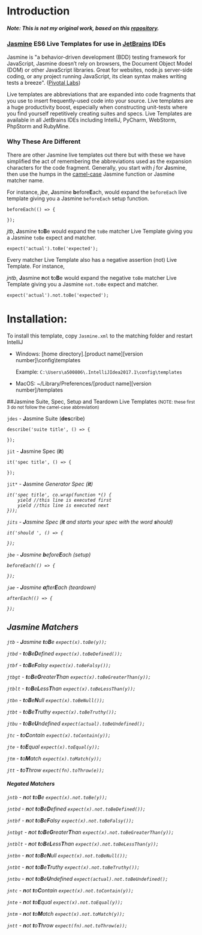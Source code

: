 # Introduction

##### Note: This is not my original work, based on this [repository](https://github.com/gbritting/jasmine-jetbrains-live-templates).

### [Jasmine](http://jasmine.github.io/) ES6 Live Templates for use in [JetBrains](http://www.jetbrains.com) IDEs 

Jasmine is "a behavior-driven development (BDD) testing framework for JavaScript, Jasmine doesn’t rely on browsers, the Document Object Model (DOM) or other JavaScript libraries. Great for websites, node.js server-side coding, or any project running JavaScript, its clean syntax makes writing tests a breeze". ([Pivotal Labs](http://pivotallabs.com/tools/))

Live templates are abbreviations that are expanded into code fragments that you use to insert frequently-used code into your source. Live templates are a huge productivity boost, especially when constructing unit-tests where you find yourself repetitively creating suites and specs. Live Templates are available in all JetBrains IDEs including IntelliJ, PyCharm, WebStorm, PhpStorm and RubyMine.

### Why These Are Different

There are other Jasmine live templates out there but with these we have simplified the act of remembering the abbreviations used as the expansion characters for the code fragment. Generally, you start with *j* for **J**asmine, then use the humps in the [camel-case](http://en.wikipedia.org/wiki/CamelCase) Jasmine function or Jasmine matcher name.

For instance, *jbe*, **J**asmine **b**efore<b>E</b>ach, would expand the `beforeEach` live template giving you a Jasmine `beforeEach` setup function.

<pre><code>beforeEach(() => {

});</code></pre>

*jtb*, **J**asmine **t**o<b>B</b>e would expand the `toBe` matcher Live Template giving you a Jasmine `toBe` expect and matcher.

<pre><code>expect('actual').toBe('expected');</code></pre>

Every matcher Live Template also has a negative assertion (not) Live Template. For instance,

*jntb*, **J**asmine **n**ot **t**o<b>B</b>e would expand the negative `toBe` matcher Live Template giving you a Jasmine `not.toBe` expect and matcher.

<pre><code>expect('actual').not.toBe('expected');</code></pre>

# Installation:

To install this template, copy ```Jasmine.xml``` to the matching folder and restart IntelliJ

- Windows: [home directory]\.[product name][version number]\config\templates

	Example: `C:\Users\a500806\.IntelliJIdea2017.1\config\templates`
	
- MacOS: ~/Library/Preferences/[product name][version number]/templates

##Jasmine Suite, Spec, Setup and Teardown Live Templates
<small>(NOTE: these first 3 do not follow the camel-case abbreviation)</small>

`jdes` - **J**asmine Suite (<b>des</b>cribe)
    
    describe('suite title', () => {
 
    });

`jit` - **J**asmine Spec (<b>it</b>)

    it('spec title', () => {
    
    });
    
`jit*` - **J**asmine <i>Generator<i> Spec (<b>it</b>)

    it('spec title', co.wrap(function *() {
        yield //this line is executed first
        yield //this line is executed next
    }));

`jits` - **J**asmine Spec (<b>it</b> and starts your spec with the word <b>s</b>hould)

    it('should ', () => {

    });

`jbe` - **J**asmine **b**efore<b>E</b>ach (setup)

    beforeEach(() => {

    });

`jae` - **J**asmine **a**fter<b>E</b>ach (teardown)

    afterEach(() => {

    });

## Jasmine Matchers
`jtb` - **J**asmine **t**o<b>B</b>e `expect(x).toBe(y));`

`jtbd` - **t**o<b>B</b>e<b>D</b>efined `expect(x).toBeDefined());`

`jtbf` - **t**o<b>B</b>e<b>F</b>alsy `expect(x).toBeFalsy());`

`jtbgt` - **t**o<b>B</b>e<b>G</b>reater<b>T</b>han `expect(x).toBeGreaterThan(y));`

`jtblt` - **t**o<b>B</b>e<b>L</b>ess<b>T</b>han `expect(x).toBeLessThan(y));`

`jtbn` - **t**o<b>B</b>e<b>N</b>ull `expect(x).toBeNull());`

`jtbt` - **t**o<b>B</b>e<b>T</b>ruthy `expect(x).toBeTruthy());`

`jtbu` - **t**o<b>B</b>e<b>U</b>ndefined `expect(actual).toBeUndefined();`

`jtc` - **t**o<b>C</b>ontain `expect(x).toContain(y));`

`jte` - **t**o<b>E</b>qual `expect(x).toEqual(y));`

`jtm` - **t**o<b>M</b>atch `expect(x).toMatch(y));`

`jtt` - **t**o<b>T</b>hrow `expect(fn).toThrow(e));`

#### Negated Matchers
`jntb` - **n**ot **t**o<b>B</b>e `expect(x).not.toBe(y));`

`jntbd` - **n**ot  **t**o<b>B</b>e<b>D</b>efined `expect(x).not.toBeDefined());`

`jntbf` - **n**ot  **t**o<b>B</b>e<b>F</b>alsy `expect(x).not.toBeFalsy());`

`jntbgt` - **n**ot  **t**o<b>B</b>e<b>G</b>reater<b>T</b>han `expect(x).not.toBeGreaterThan(y));`

`jntblt` - **n**ot  **t**o<b>B</b>e<b>L</b>ess<b>T</b>han `expect(x).not.toBeLessThan(y));`

`jntbn` - **n**ot  **t**o<b>B</b>e<b>N</b>ull `expect(x).not.toBeNull());`

`jntbt` - **n**ot  **t**o<b>B</b>e<b>T</b>ruthy `expect(x).not.toBeTruthy());`

`jntbu` - **n**ot  **t**o<b>B</b>e<b>U</b>ndefined `expect(actual).not.toBeUndefined();`

`jntc` - **n**ot  **t**o<b>C</b>ontain `expect(x).not.toContain(y));`

`jnte` - **n**ot  **t**o<b>E</b>qual `expect(x).not.toEqual(y));`

`jntm` - **n**ot  **t**o<b>M</b>atch `expect(x).not.toMatch(y));`

`jntt` - **n**ot  **t**o<b>T</b>hrow `expect(fn).not.toThrow(e));`
